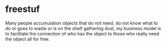 # freestuf
Many people accumulation objects that do not need,    do not know what to do or goes to waste or is on the shelf gathering dust,     my business model is to facilitate the connection of      who has the object to those who really need the object all for free.
